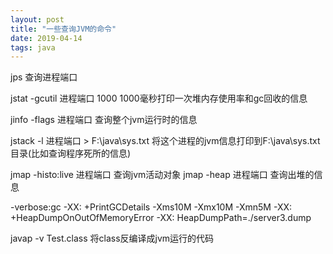 ```yaml
---
layout: post
title: "一些查询JVM的命令"
date: 2019-04-14
tags: java
---
```


jps 查询进程端口

jstat -gcutil 进程端口 1000         1000毫秒打印一次堆内存使用率和gc回收的信息

jinfo -flags 进程端口   查询整个jvm运行时的信息

jstack -l 进程端口 > F:\java\sys.txt     将这个进程的jvm信息打印到F:\java\sys.txt 目录(比如查询程序死所的信息)

jmap -histo:live 进程端口     查询jvm活动对象
jmap -heap 进程端口            查询出堆的信息


-verbose:gc -XX: +PrintGCDetails -Xms10M -Xmx10M -Xmn5M -XX: +HeapDumpOnOutOfMemoryError -XX: HeapDumpPath=./server3.dump


javap -v Test.class    将class反编译成jvm运行的代码